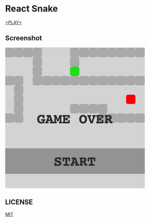 # React Snake

[>PLAY<](https://fur6y.github.io/react-snake/)

## Screenshot

![Screenshot](./screenshot.png)

## LICENSE

[MIT](LICENSE)
